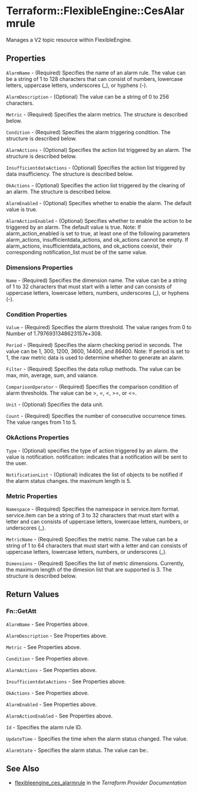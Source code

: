 # Terraform::FlexibleEngine::CesAlarmrule

Manages a V2 topic resource within FlexibleEngine.

## Properties

`AlarmName` - (Required) Specifies the name of an alarm rule. The value can be a string of 1 to 128 characters that can consist of numbers, lowercase letters, uppercase letters, underscores (_), or hyphens (-).

`AlarmDescription` - (Optional) The value can be a string of 0 to 256 characters.

`Metric` - (Required) Specifies the alarm metrics. The structure is described below.

`Condition` - (Required) Specifies the alarm triggering condition. The structure is described below.

`AlarmActions` - (Optional) Specifies the action list triggered by an alarm. The structure is described below.

`InsufficientdataActions` - (Optional) Specifies the action list triggered by data insufficiency. The structure is described below.

`OkActions` - (Optional) Specifies the action list triggered by the clearing of an alarm. The structure is described below.

`AlarmEnabled` - (Optional) Specifies whether to enable the alarm. The default value is true.

`AlarmActionEnabled` - (Optional) Specifies whether to enable the action to be triggered by an alarm. The default value is true. Note: If alarm_action_enabled is set to true, at least one of the following parameters alarm_actions, insufficientdata_actions, and ok_actions cannot be empty. If alarm_actions, insufficientdata_actions, and ok_actions coexist, their corresponding notification_list must be of the same value.

### Dimensions Properties

`Name` - (Required) Specifies the dimension name. The value can be a string of 1 to 32 characters that must start with a letter and can consists of uppercase letters, lowercase letters, numbers, underscores (_), or hyphens (-).

### Condition Properties

`Value` - (Required) Specifies the alarm threshold. The value ranges from 0 to Number of 1.7976931348623157e+308.

`Period` - (Required) Specifies the alarm checking period in seconds. The value can be 1, 300, 1200, 3600, 14400, and 86400. Note: If period is set to 1, the raw metric data is used to determine whether to generate an alarm.

`Filter` - (Required) Specifies the data rollup methods. The value can be max, min, average, sum, and vaiance.

`ComparisonOperator` - (Required) Specifies the comparison condition of alarm thresholds. The value can be >, =, <, >=, or <=.

`Unit` - (Optional) Specifies the data unit.

`Count` - (Required) Specifies the number of consecutive occurrence times. The value ranges from 1 to 5.

### OkActions Properties

`Type` - (Optional) specifies the type of action triggered by an alarm. the value is notification. notification: indicates that a notification will be sent to the user.

`NotificationList` - (Optional) indicates the list of objects to be notified if the alarm status changes. the maximum length is 5.

### Metric Properties

`Namespace` - (Required) Specifies the namespace in service.item format. service.item can be a string of 3 to 32 characters that must start with a letter and can consists of uppercase letters, lowercase letters, numbers, or underscores (_).

`MetricName` - (Required) Specifies the metric name. The value can be a string of 1 to 64 characters that must start with a letter and can consists of uppercase letters, lowercase letters, numbers, or underscores (_).

`Dimensions` - (Required) Specifies the list of metric dimensions. Currently, the maximum length of the dimesion list that are supported is 3. The structure is described below.


## Return Values

### Fn::GetAtt

`AlarmName` - See Properties above.

`AlarmDescription` - See Properties above.

`Metric` - See Properties above.

`Condition` - See Properties above.

`AlarmActions` - See Properties above.

`InsufficientdataActions` - See Properties above.

`OkActions` - See Properties above.

`AlarmEnabled` - See Properties above.

`AlarmActionEnabled` - See Properties above.

`Id` - Specifies the alarm rule ID.

`UpdateTime` - Specifies the time when the alarm status changed. The value.

`AlarmState` - Specifies the alarm status. The value can be:.

## See Also

* [flexibleengine_ces_alarmrule](https://www.terraform.io/docs/providers/flexibleengine/r/ces_alarmrule.html) in the _Terraform Provider Documentation_